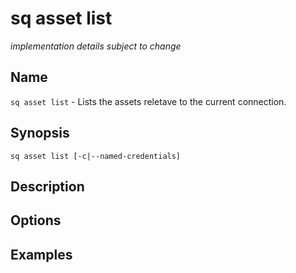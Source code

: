 # sq asset list

*implementation details subject to change*

## Name

`sq asset list` - Lists the assets reletave to the current connection.

## Synopsis

```cli
sq asset list [-c|--named-credentials]
```

## Description

## Options

## Examples
